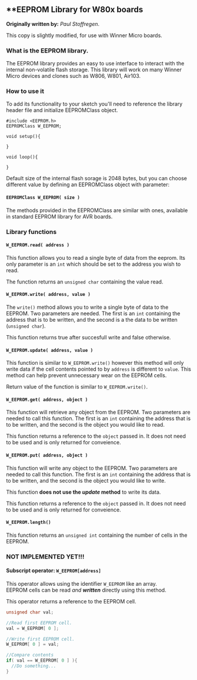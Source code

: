 ## **EEPROM Library for W80x boards

**Originally written by:** _Paul Stoffregen_.

This copy is slightly modified, for use with Winner Micro boards.

### **What is the EEPROM library.**

The EEPROM library provides an easy to use interface to interact with the internal non-volatile flash storage. This library will work on many Winner Micro devices and clones such as W806, W801, Air103.

### **How to use it**
To add its functionality to your sketch you'll need to reference the library header file and initialize EEPROMClass object.

```Arduino
#include <EEPROM.h>
EEPROMClass W_EEPROM;

void setup(){

}

void loop(){

}

```
Default size of the internal flash sorage is 2048 bytes, but you can choose different value by defining an EEPROMClass object with parameter:

#### **`EEPROMClass W_EEPROM( size )`**

The methods provided in the EEPROMClass are similar with ones, available in standard EEPROM library for AVR boards.


### **Library functions**

#### **`W_EEPROM.read( address )`**

This function allows you to read a single byte of data from the eeprom.
Its only parameter is an `int` which should be set to the address you wish to read.

The function returns an `unsigned char` containing the value read.

#### **`W_EEPROM.write( address, value )`** 

The `write()` method allows you to write a single byte of data to the EEPROM.
Two parameters are needed. The first is an `int` containing the address that is to be written, and the second is a the data to be written (`unsigned char`).

This function returns true after succesfull write and false otherwise.

#### **`W_EEPROM.update( address, value )`** 

This function is similar to `W_EEPROM.write()` however this method will only write data if the cell contents pointed to by `address` is different to `value`. This method can help prevent unnecessary wear on the EEPROM cells.

Return value of the function is similar to `W_EEPROM.write()`.

#### **`W_EEPROM.get( address, object )`** 

This function will retrieve any object from the EEPROM.
Two parameters are needed to call this function. The first is an `int` containing the address that is to be written, and the second is the object you would like to read.

This function returns a reference to the `object` passed in. It does not need to be used and is only returned for conveience.

#### **`W_EEPROM.put( address, object )`** 

This function will write any object to the EEPROM.
Two parameters are needed to call this function. The first is an `int` containing the address that is to be written, and the second is the object you would like to write.

This function **does not use the _update_ method** to write its data.

This function returns a reference to the `object` passed in. It does not need to be used and is only returned for conveience.

#### **`W_EEPROM.length()`**

This function returns an `unsigned int` containing the number of cells in the EEPROM.

### NOT IMPLEMENTED YET!!!

#### **Subscript operator: `W_EEPROM[address]`** 

This operator allows using the identifier `W_EEPROM` like an array.  
EEPROM cells can be read _and_ **_written_** directly using this method.

This operator returns a reference to the EEPROM cell.

```c++
unsigned char val;

//Read first EEPROM cell.
val = W_EEPROM[ 0 ];

//Write first EEPROM cell.
W_EEPROM[ 0 ] = val;

//Compare contents
if( val == W_EEPROM[ 0 ] ){
  //Do something...
}
```
